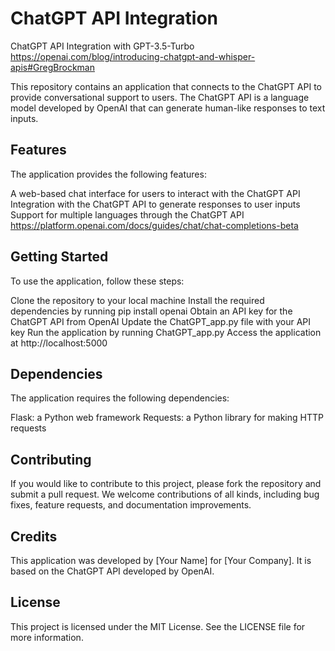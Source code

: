 # ChatGPT API Integration
 ChatGPT API Integration with GPT-3.5-Turbo
 https://openai.com/blog/introducing-chatgpt-and-whisper-apis#GregBrockman

This repository contains an application that connects to the ChatGPT API to provide conversational support to users. The ChatGPT API is a language model developed by OpenAI that can generate human-like responses to text inputs.

## Features
The application provides the following features:

A web-based chat interface for users to interact with the ChatGPT API
Integration with the ChatGPT API to generate responses to user inputs
Support for multiple languages through the ChatGPT API
https://platform.openai.com/docs/guides/chat/chat-completions-beta
## Getting Started
To use the application, follow these steps:

Clone the repository to your local machine
Install the required dependencies by running pip install openai
Obtain an API key for the ChatGPT API from OpenAI
Update the ChatGPT_app.py file with your API key
Run the application by running ChatGPT_app.py
Access the application at http://localhost:5000
## Dependencies
The application requires the following dependencies:

Flask: a Python web framework
Requests: a Python library for making HTTP requests
## Contributing
If you would like to contribute to this project, please fork the repository and submit a pull request. We welcome contributions of all kinds, including bug fixes, feature requests, and documentation improvements.

## Credits
This application was developed by [Your Name] for [Your Company]. It is based on the ChatGPT API developed by OpenAI.

## License
This project is licensed under the MIT License. See the LICENSE file for more information.
